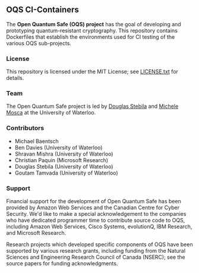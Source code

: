 ## OQS CI-Containers

The **Open Quantum Safe (OQS) project** has the goal of developing and prototyping quantum-resistant cryptography. This repository contains Dockerfiles that establish the environments used for CI testing of the various OQS sub-projects.

### License

This repository is licensed under the MIT License; see [LICENSE.txt](https://github.com/open-quantum-safe/testing/blob/master/LICENSE.txt) for details.

### Team

The Open Quantum Safe project is led by [Douglas Stebila](https://www.douglas.stebila.ca/research/) and [Michele Mosca](http://faculty.iqc.uwaterloo.ca/mmosca/) at the University of Waterloo.

### Contributors

- Michael Baentsch 
- Ben Davies (University of Waterloo)
- Shravan Mishra (University of Waterloo)
- Christian Paquin (Microsoft Research)
- Douglas Stebila (University of Waterloo)
- Goutam Tamvada (University of Waterloo)

### Support

Financial support for the development of Open Quantum Safe has been provided by Amazon Web Services and the Canadian Centre for Cyber Security.
We'd like to make a special acknowledgement to the companies who have dedicated programmer time to contribute source code to OQS, including Amazon Web Services, Cisco Systems, evolutionQ, IBM Research, and Microsoft Research.

Research projects which developed specific components of OQS have been supported by various research grants, including funding from the Natural Sciences and Engineering Research Council of Canada (NSERC); see the source papers for funding acknowledgments.
